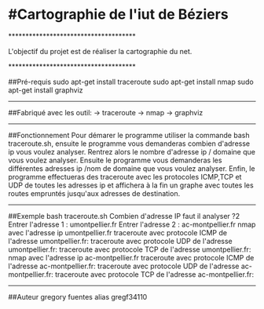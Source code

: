 <h1> #Cartographie de l'iut de Béziers </h2>
  <p> ************************************* </p>
  <p>L'objectif du projet est de réaliser la cartographie du net.</p>
<p> ************************************* </p>

##Pré-requis
sudo apt-get install traceroute
sudo apt-get install nmap 
sudo apt-get install graphviz
*************************************
##Fabriqué avec les outil: 
-> traceroute
-> nmap
-> graphviz
***********************************
##Fonctionnement
Pour démarer le programme utiliser la commande bash traceroute.sh, 
ensuite le programme vous demanderas combien d'adresse ip vous voulez analyser. 
Rentrez alors le nombre d'adresse ip / domaine que vous voulez analyser.
Ensuite le programme vous demanderas les différentes adresses ip /nom de domaine que vous voulez analyser.
Enfin, le programme effectueras des traceroute avec les protocoles ICMP,TCP et UDP  de toutes les adresses ip 
et affichera à la fin un graphe avec toutes les routes empruntés jusqu'aux adresses de destination. 
****************************************
##Exemple
bash traceroute.sh 
Combien d'adresse IP faut il analyser ?2
Entrer l'adresse 1 : 
umontpellier.fr
Entrer l'adresse 2 : 
ac-montpellier.fr
nmap avec l'adresse ip umontpellier.fr
traceroute avec protocole ICMP de l'adresse umontpellier.fr:
traceroute avec protocole UDP de l'adresse umontpellier.fr:
traceroute avec protocole TCP de l'adresse umontpellier.fr:
nmap avec l'adresse ip ac-montpellier.fr
traceroute avec protocole ICMP de l'adresse ac-montpellier.fr:
traceroute avec protocole UDP de l'adresse ac-montpellier.fr:
traceroute avec protocole TCP de l'adresse ac-montpellier.fr:



**********************************
##Auteur
gregory fuentes alias gregf34110
